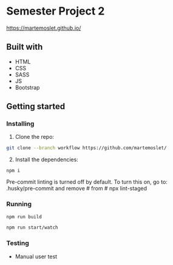# Semester Project 2

https://martemoslet.github.io/

## Built with

- HTML
- CSS
- SASS
- JS
- Bootstrap

## Getting started

### Installing

1. Clone the repo:

```bash
git clone --branch workflow https://github.com/martemoslet/
```

2. Install the dependencies:

```
npm i
```

Pre-commit linting is turned off by default. To turn this on, go to: 
.husky/pre-commit and remove # from # npx lint-staged

### Running

```bash
npm run build
```
```bash
npm run start/watch
```

### Testing
- Manual user test
